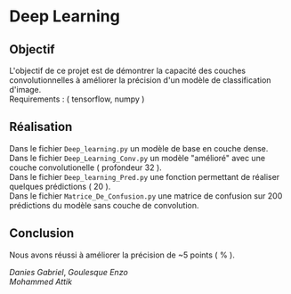 # Deep Learning

## Objectif
L'objectif de ce projet est de démontrer la capacité des couches convolutionnelles à améliorer la précision d'un modèle de classification d'image.  
Requirements : ( tensorflow, numpy )
  
## Réalisation
Dans le fichier `Deep_learning.py` un modèle de base en couche dense.  
Dans le fichier `Deep_Learning_Conv.py` un modèle "amélioré" avec une couche convolutionelle ( profondeur 32 ).  
Dans le fichier `Deep_learning_Pred.py` une fonction permettant de réaliser quelques prédictions ( 20 ).  
Dans le fichier `Matrice_De_Confusion.py` une matrice de confusion sur 200 prédictions du modèle sans couche de convolution.  

## Conclusion
Nous avons réussi à améliorer la précision de ~5 points ( % ).  

*Danies Gabriel*, *Goulesque Enzo*  
*Mohammed Attik*
